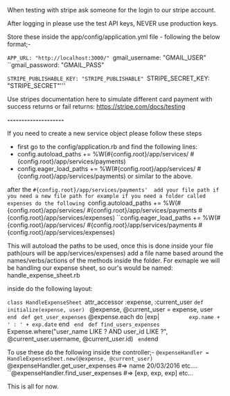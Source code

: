 When testing with stripe ask someone for the login to our stripe account.

After logging in please use the test API keys, NEVER use production keys.

Store these inside the app/config/application.yml file - following the below format;-

``APP_URL: "http://localhost:3000/"
``gmail_username: "GMAIL_USER"
``gmail_password: "GMAIL_PASS"

``STRIPE_PUBLISHABLE_KEY: "STRIPE_PUBLISHABLE"
``STRIPE_SECRET_KEY: "STRIPE_SECRET"'''

Use stripes documentation here to simulate different card payment with success returns or fail returns: https://stripe.com/docs/testing


**--------------------**

If you need to create a new service object please follow these steps
- first go to the config/application.rb and find the following lines:
 -  config.autoload_paths += %W(#{config.root}/app/services/ #{config.root}/app/services/payments)
 -  config.eager_load_paths += %W(#{config.root}/app/services/ #{config.root}/app/services/payments) or similar to the above.

after the ``#{config.root}/app/services/payments' 
add your file path if you need a new file path for example if you need a folder called expenses do the following
    ``config.autoload_paths += %W(#{config.root}/app/services/ #{config.root}/app/services/payments #{config.root}/app/services/expenses)
    ``config.eager_load_paths += %W(#{config.root}/app/services/ #{config.root}/app/services/payments #{config.root}/app/services/expenses)
    
This will autoload the paths to be used, once this is done inside your file path(ours will be app/services/expenses) add a file name based around the names/verbs/actions of the
methods inside the folder. For exmaple we will be handling our expense sheet, so our's would be named:
handle_expense_sheet.rb

inside do the following layout:

``class HandleExpenseSheet
	``attr_accessor :expense, :current_user
	``def initialize(expense, user)
``		@expense, @current_user = expense, user
``	end
``
``	def get_user_expenses
``		@expense.each do |exp|
``			exp.name + ' : ' + exp.date
``		end
``	end
``
``	def find_users_expenses
``		Expense.where("user_name LIKE ? AND user_id LIKE ?", @current_user.username, @current_user.id)
``	end
``end

To use these do the following inside the controller;-
``@expenseHandler = HandleExpenseSheet.new(@expense, @current_user)
``@expenseHandler.get_user_expenses #=> name 20/03/2016 etc....
``@expenseHandler.find_user_expenses #=> [exp, exp, exp] etc...

This is all for now.
